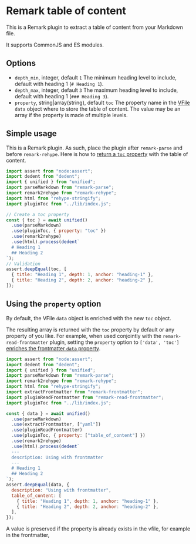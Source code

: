 # Remark table of content

This is a Remark plugin to extract a table of content from your Markdown file.

It supports CommonJS and ES modules.

## Options

- `depth_min`, integer, default `1`
  The minimum heading level to include, default with heading 1 (`# Heading 1`).
- `depth_max`, integer, default `3`
  The maximum heading level to include, default with heading 1 (`### Heading 3`).
- `property`, string|array(string), default `toc`
  The property name in the [VFile](https://github.com/vfile/vfile) `data` object where to store the table of content. The value may be an array if the property is made of multiple levels.

## Simple usage

This is a Remark plugin. As such, place the plugin after `remark-parse` and before `remark-rehype`. Here is how to [return a `toc` property](./samples/simple-usage.js) with the table of content.

```js
import assert from "node:assert";
import dedent from "dedent";
import { unified } from "unified";
import parseMarkdown from "remark-parse";
import remark2rehype from "remark-rehype";
import html from "rehype-stringify";
import pluginToc from "../lib/index.js";

// Create a toc property
const { toc } = await unified()
  .use(parseMarkdown)
  .use(pluginToc, { property: "toc" })
  .use(remark2rehype)
  .use(html).process(dedent`
  # Heading 1
  ## Heading 2
`);
// Validation
assert.deepEqual(toc, [
  { title: "Heading 1", depth: 1, anchor: "heading-1" },
  { title: "Heading 2", depth: 2, anchor: "heading-2" },
]);
```

## Using the `property` option

By default, the VFile `data` object is enriched with the new `toc` object.

The resulting array is returned with the `toc` property by default or any property of you like. For example, when used conjointly with the `remark-read-frontmatter` plugin, setting the `property` option to `['data', 'toc']` [enriches the frontmatter `data` property](./samples/with-extract-frontmatter.js).

```js
import assert from "node:assert";
import dedent from "dedent";
import { unified } from "unified";
import parseMarkdown from "remark-parse";
import remark2rehype from "remark-rehype";
import html from "rehype-stringify";
import extractFrontmatter from "remark-frontmatter";
import pluginReadFrontmatter from "remark-read-frontmatter";
import pluginToc from "../lib/index.js";

const { data } = await unified()
  .use(parseMarkdown)
  .use(extractFrontmatter, ["yaml"])
  .use(pluginReadFrontmatter)
  .use(pluginToc, { property: ["table_of_content"] })
  .use(remark2rehype)
  .use(html).process(dedent`
  ---
  description: Using with frontmatter
  ---
  # Heading 1
  ## Heading 2
`);
assert.deepEqual(data, {
  description: "Using with frontmatter",
  table_of_content: [
    { title: "Heading 1", depth: 1, anchor: "heading-1" },
    { title: "Heading 2", depth: 2, anchor: "heading-2" },
  ],
});
```

A value is preserved if the property is already exists in the vfile, for example in the frontmatter,

